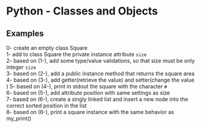 <h1>Python - Classes and Objects</h1>
<h2>Examples</h2>
0- create an empty class Square</br>
1- add to class Square the private instance attribute <code>size</code></br>
2- based on (1-), add some type/value validations, so that size must be only integer <code>size</code></br>
3- based on (2-), add a public instance method that returns the square area</br>
4- based on (3-), add getter(retrieve the value) and setter(change the value</br>)
5- based on (4-), print in stdout the square with the character <code>#</code></br>
6- based on (5-), add attribute position with same settings as size</br>
7- based on (6-), create a singly linked list and insert a new node into the correct sorted position in the list</br>
8- based on (6-), print a square instance with the same behavior as my_print()</br>